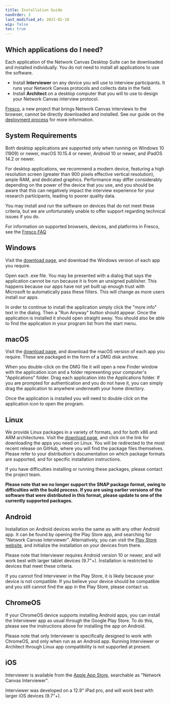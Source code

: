 ```yaml
---
title: Installation Guide
navOrder: 3
last_modified_at: 2021-02-10
wip: false
toc: true
---
```


## Which applications do I need?

Each application of the Network Canvas Desktop Suite can be downloaded and installed individually. You do not need to install all applications to use the software.

- Install **Interviewer** on any device you will use to interview participants. It runs your Network Canvas protocols and collects data in the field.
- Install **Architect** on a desktop computer that you will to use to design your Network Canvas interview protocol.

<TipBox>

[Fresco](/en/fresco), a new project that brings Network Canvas interviews to the browser, cannot be directly downloaded and installed. See our guide on the [deployment process](/en/fresco/deployment/guide) for more information.

</TipBox>

## System Requirements

Both desktop applications are supported only when running on Windows 10 (1909) or newer, macOS 10.15.4 or newer, Android 10 or newer, and iPadOS 14.2 or newer.

For desktop applications, we recommend a modern device, featuring a high resolution screen (greater than 900 pixels effective vertical resolution), ample RAM, and dedicated graphics. Performance may differ considerably depending on the power of the device that you use, and you should be aware that this can negatively impact the interview experience for your research participants, leading to poorer quality data.

You may install and run the software on devices that do not meet these criteria, but we are unfortunately unable to offer support regarding technical issues if you do.

For information on supported browsers, devices, and platforms in Fresco, see the [Fresco FAQ](/en/fresco/faq#which-browsers-are-supported)

## Windows

Visit the [download page](https://networkcanvas.com/download), and download the Windows version of each app you require.

Open each .exe file. You may be presented with a dialog that says the application cannot be run because it is from an unsigned publisher. This happens because our apps have not yet built up enough trust with Microsoft to automatically pass these filters. This will change as more users install our apps.

In order to continue to install the application simply click the "more info" text in the dialog. Then a "Run Anyway" button should appear. Once the application is installed it should open straight away. You should also be able to find the application in your program list from the start menu.

## macOS

Visit the [download page](https://networkcanvas.com/download), and download the macOS version of each app you require. These are packaged in the form of a DMG disk archive.

When you double-click on the DMG file it will open a new Finder window with the application icon and a folder representing your computer's "Applications" folder. Drag each application into the Applications folder. If you are prompted for authentication and you do not have it, you can simply drag the application to anywhere underneath your home directory.

Once the application is installed you will need to double click on the application icon to open the program.

## Linux

We provide Linux packages in a variety of formats, and for both x86 and ARM architectures. Visit the [download page](https://networkcanvas.com/download), and click on the link for downloading the apps you need on Linux. You will be redirected to the most recent release on GitHub, where you will find the package files themselves. Please refer to your distribution's documentation on which package formats are supported, and for specific installation instructions.

If you have difficulties installing or running these packages, please contact the project team.

**Please note that we no longer support the SNAP package format, owing to difficulties with the build process. If you are using earlier versions of the software that were distributed in this format, please update to one of the currently supported packages.**

## Android

Installation on Android devices works the same as with any other Android app. It can be found by opening the Play Store app, and searching for "Network Canvas Interviewer". Alternatively, you can visit the [Play Store website](https://play.google.com/store/apps/details?id=org.codaco.NetworkCanvasInterviewer6), and initialize the installation on your devices from there.

Please note that Interviewer requires Android version 10 or newer, and will work best with larger tablet devices (9.7"+). Installation is restricted to devices that meet these criteria.

If you cannot find Interviewer in the Play Store, it is likely because your device is not compatible. If you believe your device should be compatible and you still cannot find the app in the Play Store, please contact us.

## ChromeOS

If your ChromeOS device supports installing Android apps, you can install the Interviewer app as usual through the Google Play Store. To do this, please see the instructions above for installing the app on Android.

Please note that only Interviewer is specifically designed to work with ChromeOS, and only when run as an Android app. Running Interviewer or Architect through Linux app compatibility is not supported at present.

## iOS

Interviewer is available from the [Apple App Store](https://apps.apple.com/us/app/network-canvas/id1538673677), searchable as "Network Canvas Interviewer".

Interviewer was developed on a 12.9" iPad pro, and will work best with larger iOS devices (9.7"+).
